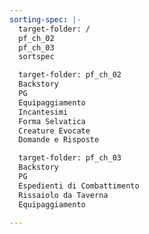 ```yaml
---
sorting-spec: |-
  target-folder: /
  pf_ch_02
  pf_ch_03
  sortspec

  target-folder: pf_ch_02
  Backstory
  PG
  Equipaggiamento
  Incantesimi
  Forma Selvatica
  Creature Evocate
  Domande e Risposte

  target-folder: pf_ch_03
  Backstory
  PG
  Espedienti di Combattimento
  Rissaiolo da Taverna
  Equipaggiamento
  
---
```

